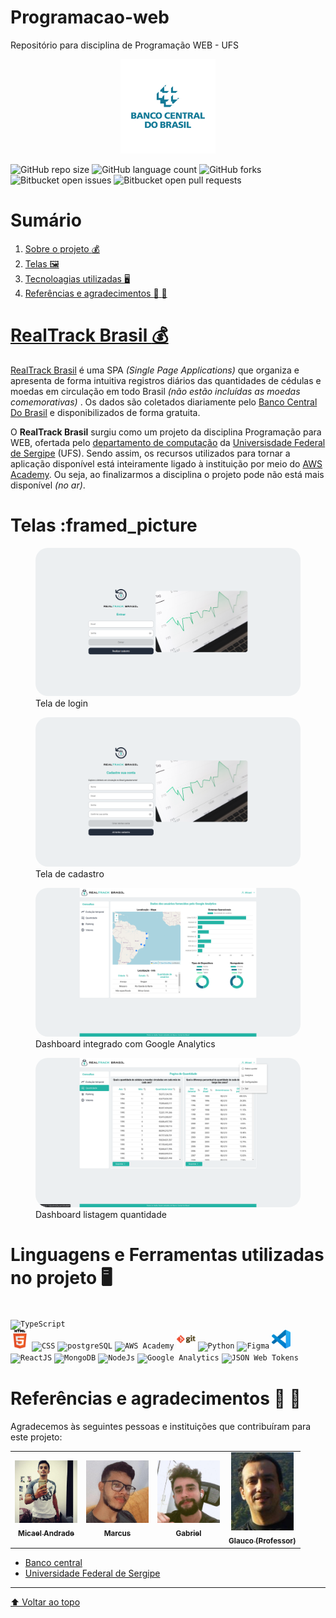 # Programacao-web

Repositório para disciplina de Programação WEB - UFS

<p align="center">
  <img width='30%' src="./imgs/Logo.png" alt="PetIndica">
</p>

![GitHub repo size](https://img.shields.io/github/repo-size/kaellandrade/naive-bayes-pwa?style=for-the-badge)
![GitHub language count](https://img.shields.io/github/languages/count/kaellandrade/naive-bayes-pwa?style=for-the-badge)
![GitHub forks](https://img.shields.io/github/forks/kaellandrade/naive-bayes-pwa?style=for-the-badge)
![Bitbucket open issues](https://img.shields.io/bitbucket/issues/kaellandrade/naive-bayes-pwa?style=for-the-badge)
![Bitbucket open pull requests](https://img.shields.io/bitbucket/pr-raw/kaellandrade/naive-bayes-pwa?style=for-the-badge)

# Sumário
1. [Sobre o projeto :moneybag:](#realtrack-brasil-moneybag)
2. [Telas :framed_picture:](#telas-framed_picture)
3. [Tecnoloagias utilizadas :desktop_computer:](#linguagens-e-ferramentas-utilizadas-no-projeto-desktop_computer)
4. [Referências e agradecimentos :fist_right: :fist_left:](#colaboradores-fist_right-fist_left)

# [RealTrack Brasil :moneybag:](https://realtrackbrasil.netlify.app/publica/entrar)

[RealTrack Brasil](https://realtrackbrasil.netlify.app/publica/entrar) é uma SPA *(Single Page Applications)* que organiza e apresenta de forma intuitiva registros diários das quantidades de cédulas e moedas em circulação em todo Brasil *(não estão incluídas as moedas comemorativas)* . Os dados são coletados diariamente pelo [Banco Central Do Brasil](https://dadosabertos.bcb.gov.br/dataset/dinheiro-em-circulao) e disponibilizados de forma gratuita.

O **RealTrack Brasil** surgiu como um projeto da disciplina Programação para WEB, ofertada pelo [departamento de computação](https://www.sigaa.ufs.br/sigaa/public/departamento/portal.jsf?id=83) da [Universisdade Federal de Sergipe](https://www.ufs.br/) (UFS). Sendo assim, os recursos utilizados para tornar a aplicação disponível está inteiramente ligado à instituição por meio do [AWS Academy](https://aws.amazon.com/pt/training/awsacademy/). Ou seja, ao finalizarmos a disciplina o projeto pode não está mais disponível *(no ar)*.

# Telas :framed_picture

<figure>
  <img style="border-radius:20px;" src="./imgs/screenshots/01_login.png" alt="Tela de login" />
  <figcaption>Tela de login</figcaption>
</figure>
<figure>
  <img style="border-radius:20px;" src="./imgs/screenshots/02_cadastro.png" alt="Tela de cadastro" />
  <figcaption>Tela de cadastro</figcaption>
</figure>
<figure>
  <img style="border-radius:20px;" src="./imgs/screenshots/03_dashboard.png" alt="Dashboard integrado com Google Analytics" />
  <figcaption>Dashboard integrado com Google Analytics</figcaption>
</figure>
<figure>
  <img style="border-radius:20px;" src="./imgs/screenshots/04_dashboard.png" alt="Dashboard quantidade listagem" />
  <figcaption>Dashboard listagem quantidade</figcaption>
</figure>

# Linguagens e Ferramentas utilizadas no projeto :desktop_computer:

<code>
<img height="30" src="https://www.svgrepo.com/download/374144/typescript.svg" title="TypeScript">
</code>
<code><img height="30" src="https://raw.githubusercontent.com/github/explore/80688e429a7d4ef2fca1e82350fe8e3517d3494d/topics/html/html.png" title="HTML"></code>
<code><img height="30" src="https://th.bing.com/th/id/R.6b2018f5c6532f6c29806ef06ffb158d?rik=iz3jaCtzRF18EQ&pid=ImgRaw&r=0" title="CSS"></code>
<code><img height="30" src="https://www.postgresql.org/media/img/about/press/elephant.png" title="postgreSQL"></code>
<code><img height="30" src="https://upload.wikimedia.org/wikipedia/commons/9/93/Amazon_Web_Services_Logo.svg" title="AWS Academy"></code>
<code><img height="30" src="https://raw.githubusercontent.com/github/explore/80688e429a7d4ef2fca1e82350fe8e3517d3494d/topics/git/git.png" title="Git"></code>
<code><img height="30" src="https://www.python.org/static/img/python-logo.png" title="Python"></code>
<code><img height="30" src="https://brandslogos.com/wp-content/uploads/images/large/figma-logo.png" title="Figma"></code>
<code><img height="30" src="https://raw.githubusercontent.com/github/explore/80688e429a7d4ef2fca1e82350fe8e3517d3494d/topics/visual-studio-code/visual-studio-code.png" title="VsCode"></code>
<code><img height="30" src="https://upload.wikimedia.org/wikipedia/commons/thumb/a/a7/React-icon.svg/2300px-React-icon.svg.png" title="ReactJS"></code>
<code><img height="30" src="https://w7.pngwing.com/pngs/429/921/png-transparent-mongodb-plain-wordmark-logo-icon.png" title="MongoDB"></code>
<code><img height="30" src="https://static-00.iconduck.com/assets.00/node-js-icon-1901x2048-mk1e13df.png" title="NodeJs"></code>
<code><img height="30" src="https://cdn.icon-icons.com/icons2/2699/PNG/512/google_analytics_logo_icon_169085.png" title="Google Analytics"></code>
<code><img height="30" src="https://jwt.io/img/pic_logo.svg" title="JSON Web Tokens"></code>

# Referências e agradecimentos :fist_right: :fist_left:

Agradecemos às seguintes pessoas e instituições que contribuíram para este projeto:

<table>
  <tr>
    <td align="center">
      <a href="https://github.com/kaellandrade">
        <img src="./imgs/readme/Micael.jpg" width="100px;" alt="Foto de Micael"/><br>
        <sub>
          <b>Micael Andrade</b>
        </sub>
      </a>
    </td>
    <td align="center">
      <a href="https://github.com/biel0209">
        <img src="./imgs/readme/Marcus.jpg" width="100px;" alt="Foto de Marcus"/><br>
        <sub>
          <b>Marcus</b>
        </sub>
      </a>
    </td>
    <td align="center">
      <a href="https://github.com/gabrielbtera">
        <img src="./imgs/readme/Gabriel.jpeg" width="100px;" alt="Foto do Gabriel"/><br>
        <sub>
          <b>Gabriel</b>
        </sub>
      </a>
    </td>
     <td align="center">
      <a href="http://buscatextual.cnpq.br/buscatextual/visualizacv.do;jsessionid=760F40180C4CAB2DE0BDAD3625E66A33.buscatextual_0">
        <img src="./imgs/readme/ProfGlaucoCarneiro.jpeg" width="100px;" alt="Foto do Gabriel"/><br>
        <sub>
          <b>Glauco (Professor)</b>
        </sub>
      </a>
    </td>
  </tr>
</table>

- [Banco central](https://dadosabertos.bcb.gov.br/dataset/dinheiro-em-circulao)
- [Universidade Federal de Sergipe](https://www.ufs.br/)
---
[⬆ Voltar ao topo](#dinheiro-em-circulação)<br>

